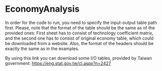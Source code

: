 # EconomyAnalysis
In order for the code to run, you need to specify the input-output table path first. 
Please, note that the format of the table should be the same as of the provided ones:
First sheet has to consist of technology coefficient matrix, and the second one has to consist of original economy table, which could be downloaded from a website.
Also, the format of the headers should be exactly the same as in the examples.

By using this link you can download some I/O tables, provided by Taiwan government:
https://eng.stat.gov.tw/cl.aspx?n=2427
